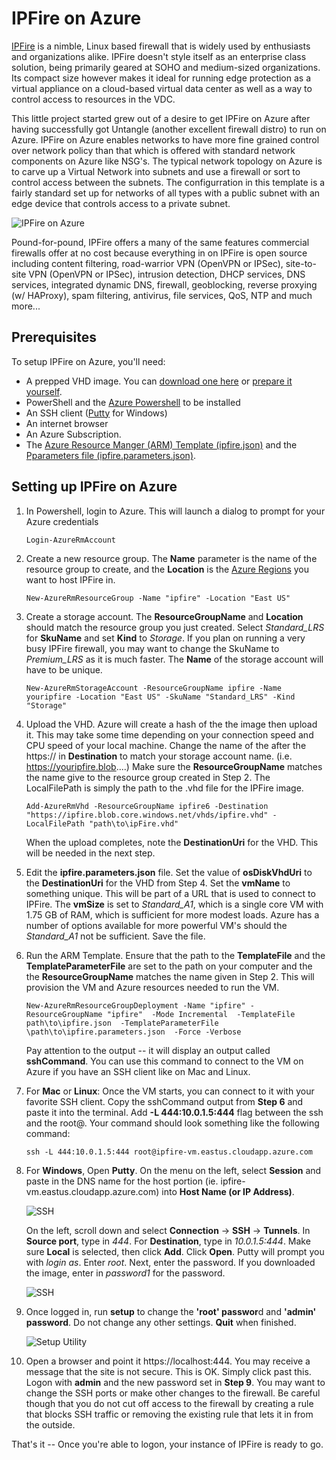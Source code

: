 IPFire on Azure
====

[IPFire](http://www.ipfire.org/) is a nimble, Linux based firewall that is widely used by enthusiasts and organizations alike. IPFire doesn't style itself as an enterprise class solution, being primarily geared at SOHO and medium-sized organizations. Its compact size however makes it ideal for running edge protection as a virtual appliance on a cloud-based virtual data center as well as a way to control access to resources in the VDC.

This little project started grew out of a desire to get IPFire on Azure after having successfully got Untangle (another excellent firewall distro) to run on Azure. IPFire on Azure enables networks to have more fine grained control over network policy than that which is offered with standard network components on Azure like NSG's. The typical network topology on Azure is to carve up a Virtual Network into subnets and use a firewall or sort to control access between the subnets. The configurration in this template is a fairly standard set up for networks of all types with a public subnet with an edge device that controls access to a private subnet. 

![IPFire on Azure](images/ipfire.png)

Pound-for-pound, IPFire offers a many of the same features commercial firewalls offer at no cost because everything in on IPFire is open source including content filtering, road-warrior VPN (OpenVPN or IPSec), site-to-site VPN (OpenVPN or IPSec), intrusion detection, DHCP services, DNS services, integrated dynamic DNS, firewall, geoblocking, reverse proxying (w/ HAProxy), spam filtering, antivirus, file services, QoS, NTP and much more...


## Prerequisites

To setup IPFire on Azure, you'll need:

* A prepped VHD image. You can [download one here](https://drive.google.com/open?id=0B5eZBhk0U0KZakpkYWlWQm85Y28) or [prepare it yourself](prep.md). 
* PowerShell and the [Azure Powershell](https://docs.microsoft.com/en-us/powershell/azure/install-azurerm-ps?view=azurermps-3.8.0) to be installed
* An SSH client ([Putty](http://www.chiark.greenend.org.uk/~sgtatham/putty/latest.html) for Windows)
* An internet browser
* An Azure Subscription.
* The [Azure Resource Manger (ARM) Template (ipfire.json)](https://raw.githubusercontent.com/theonemule/ipfire-azure/master/ipfire.json) and the [Pparameters file (ipfire.parameters.json)](https://raw.githubusercontent.com/theonemule/ipfire-azure/master/ipfire.parameters.json).


## Setting up IPFire on Azure

1. In Powershell, login to Azure. This will launch a dialog to prompt for your Azure credentials

	````
	Login-AzureRmAccount
	````

1. Create a new resource group. The **Name** parameter is the name of the resource group to create, and the **Location** is the [Azure Regions](https://azure.microsoft.com/en-us/regions/) you want to host IPFire in.

	````
	New-AzureRmResourceGroup -Name "ipfire" -Location "East US"
	````

1. Create a storage account. The **ResourceGroupName** and **Location** should match the resource group you just created. Select *Standard_LRS* for **SkuName** and set **Kind** to *Storage*. If you plan on running a very busy IPFire firewall, you may want to change the SkuName to *Premium_LRS* as it is much faster. The **Name** of the storage account will have to be unique.

	````
	New-AzureRmStorageAccount -ResourceGroupName ipfire -Name youripfire -Location "East US" -SkuName "Standard_LRS" -Kind "Storage"
	````	
	
1. Upload the VHD. Azure will create a hash of the the image then upload it. This may take some time depending on your connection speed and CPU speed of your local machine. Change the name of the after the https:// in **Destination** to match your storage account name. (i.e. https://youripfire.blob....) Make sure the **ResourceGroupName** matches the  name give to the resource group created in Step 2. The LocalFilePath is simply the path to the .vhd file for the IPFire image.

	````
	Add-AzureRmVhd -ResourceGroupName ipfire6 -Destination "https://ipfire.blob.core.windows.net/vhds/ipfire.vhd" -LocalFilePath "path\to\ipFire.vhd"
	````

	When the upload completes, note the **DestinationUri** for the VHD. This will be needed in the next step.

1. Edit the **ipfire.parameters.json** file. Set the value of **osDiskVhdUri** to the **DestinationUri** for the VHD from Step 4. Set the **vmName** to something unique. This will be part of a URL that is used to connect to IPFire. The **vmSize** is set to *Standard_A1*, which is a single core VM with 1.75 GB of RAM, which is sufficient for more modest loads. Azure has a number of options available for more powerful VM's should the *Standard_A1* not be sufficient. Save the file.

1. Run the ARM Template. Ensure that the path to the **TemplateFile** and the **TemplateParameterFile** are set to the path on your computer and the the **ResourceGroupName** matches the name given in Step 2. This will provision the VM and Azure resources needed to run the VM.

	````
	New-AzureRmResourceGroupDeployment -Name "ipfire" -ResourceGroupName "ipfire"  -Mode Incremental  -TemplateFile path\to\ipfire.json  -TemplateParameterFile \path\to\ipfire.parameters.json  -Force -Verbose
	````

	Pay attention to the output -- it will display an output called **sshCommand**. You can use this command to connect to the VM on Azure if you have an SSH client like on Mac and Linux.

1. For **Mac** or **Linux**: Once the VM starts, you can connect to it with your favorite SSH client. Copy the sshCommand output from **Step 6** and paste it into the terminal. Add **-L  444:10.0.1.5:444** flag between the ssh and the root@. Your command should look something like the following command:

	````
	ssh -L 444:10.0.1.5:444 root@ipfire-vm.eastus.cloudapp.azure.com
	````

1. For **Windows**, Open **Putty**. On the menu on the left, select **Session** and paste in the DNS name for the host portion (ie. ipfire-vm.eastus.cloudapp.azure.com) into **Host Name (or IP Address)**. 

	![SSH](images/screen2.png)

	On the left, scroll down and select **Connection** -> **SSH** -> **Tunnels**. In **Source port**, type in *444*. For **Destination**, type in *10.0.1.5:444*. Make sure **Local** is selected, then click **Add**. Click **Open**. Putty will prompt you with *login as*. Enter *root*. Next, enter the password. If you downloaded the image, enter in *password1* for the password.

	![SSH](images/screen3.png)

1. Once logged in, run **setup** to change the **'root' passwor**d and **'admin' password**. Do not change any other settings. **Quit** when finished.

	![Setup Utility](images/screen1.png)

1. Open a browser and point it https://localhost:444. You may receive a message that the site is not secure. This is OK. Simply click past this. Logon with **admin** and the new password set in **Step 9**.  You may want to change the SSH ports or make other changes to the firewall. Be careful though that you do not cut off access to the firewall by creating a rule that blocks SSH traffic or removing the existing rule that lets it in from the outside.

That's it -- Once you're able to logon, your instance of IPFire is ready to go.


